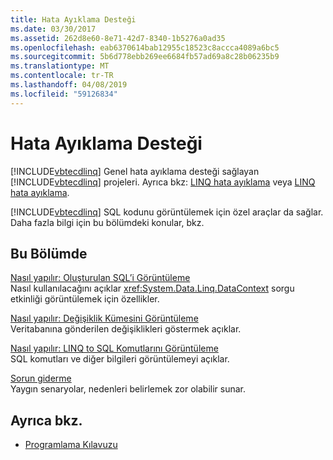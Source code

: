 ```yaml
---
title: Hata Ayıklama Desteği
ms.date: 03/30/2017
ms.assetid: 262d8e60-8e71-42d7-8340-1b5276a0ad35
ms.openlocfilehash: eab6370614bab12955c18523c8accca4089a6bc5
ms.sourcegitcommit: 5b6d778ebb269ee6684fb57ad69a8c28b06235b9
ms.translationtype: MT
ms.contentlocale: tr-TR
ms.lasthandoff: 04/08/2019
ms.locfileid: "59126834"
---
```

# <a name="debugging-support"></a>Hata Ayıklama Desteği
[!INCLUDE[vbtecdlinq](../../../../../../includes/vbtecdlinq-md.md)] Genel hata ayıklama desteği sağlayan [!INCLUDE[vbtecdlinq](../../../../../../includes/vbtecdlinq-md.md)] projeleri.  Ayrıca bkz: [LINQ hata ayıklama](/visualstudio/debugger/debugging-linq) veya [LINQ hata ayıklama](/visualstudio/debugger/debugging-linq).  
  
 [!INCLUDE[vbtecdlinq](../../../../../../includes/vbtecdlinq-md.md)] SQL kodunu görüntülemek için özel araçlar da sağlar. Daha fazla bilgi için bu bölümdeki konular, bkz.  
  
## <a name="in-this-section"></a>Bu Bölümde  
 [Nasıl yapılır: Oluşturulan SQL’i Görüntüleme](../../../../../../docs/framework/data/adonet/sql/linq/how-to-display-generated-sql.md)  
 Nasıl kullanılacağını açıklar <xref:System.Data.Linq.DataContext> sorgu etkinliği görüntülemek için özellikler.  
  
 [Nasıl yapılır: Değişiklik Kümesini Görüntüleme](../../../../../../docs/framework/data/adonet/sql/linq/how-to-display-a-changeset.md)  
 Veritabanına gönderilen değişiklikleri göstermek açıklar.  
  
 [Nasıl yapılır: LINQ to SQL Komutlarını Görüntüleme](../../../../../../docs/framework/data/adonet/sql/linq/how-to-display-linq-to-sql-commands.md)  
 SQL komutları ve diğer bilgileri görüntülemeyi açıklar.  
  
 [Sorun giderme](../../../../../../docs/framework/data/adonet/sql/linq/troubleshooting.md)  
 Yaygın senaryolar, nedenleri belirlemek zor olabilir sunar.  
  
## <a name="see-also"></a>Ayrıca bkz.

- [Programlama Kılavuzu](../../../../../../docs/framework/data/adonet/sql/linq/programming-guide.md)
